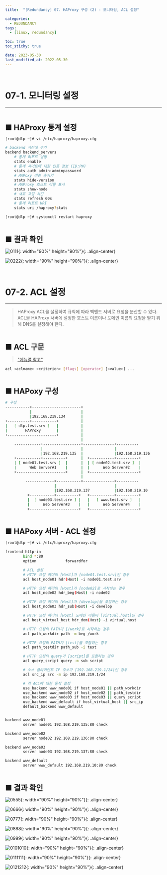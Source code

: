 ```yaml
---
title:  "[Redundancy] 07. HAProxy 구성 (2) - 모니터링, ACL 설정"

categories:
  - REDUNDANCY
tags:
  - [linux, redundancy]

toc: true
toc_sticky: true

date: 2023-05-30
last_modified_at: 2022-05-30
---
```

<br>

# 07-1. 모니터링 설정
---

<style>
table {
    font-size: 12pt;
}
table th:first-of-type {
    width: 5%;
}
table th:nth-of-type(2) {
    width: 15%;
}
table th:nth-of-type(3) {
    width: 50%;
}
table th:nth-of-type(4) {
    width: 30%;
}
big {
    font-size: 18pt;
}
small { 
    font-size: 18px 
}
</style>

<br>

<big> **■ HAProxy 통계 설정** </big> <br>

```bash
[root@dlp ~]# vi /etc/haproxy/haproxy.cfg

# backend 섹션에 추가
backend backend_servers
    # 통계 리포트 실행
    stats enable
    # 통계 사이트에 대한 인증 정보 (ID:PW)
    stats auth admin:adminpassword
    # HAPoxy 버전 숨기기
    stats hide-version
    # HAProxy 호스트 이름 표시
    stats show-node
    # 새로 고침 시간
    stats refresh 60s
    # 통계 리포트 URI
    stats uri /haproxy?stats

[root@dlp ~]# systemctl restart haproxy
```

<br>

<big> **■ 결과 확인** </big> <br>

![0111](https://github.com/revenge1005/System-Redundancy/assets/42735894/cc9f69fc-4e0e-4828-9c17-583715650e92){: width="90%" height="90%"}{: .align-center}

![0222](https://github.com/revenge1005/System-Redundancy/assets/42735894/fe9f279a-bffc-4b3f-87f0-20daff2d5356){: width="90%" height="90%"}{: .align-center}

<br>

# 07-2. ACL 설정
---

> HAProxy ACL을 설정하여 규칙에 따라 백엔드 서버로 요청을 분산할 수 있다. ACL을 HAProxy 서버에 설정한 호스트 이름이나 도메인 이름의 요청을 받기 위해 DNS를 설정해야 한다.

<br>

<big> **■ ACL 구문** </big> <br>

> ["메뉴얼 참고"](https://www.haproxy.com/documentation/hapee/latest/onepage/#7.3.6)

```bash
acl <aclname> <criterion> [flags] [operator] [<value>] ...
```

<br>

<big> **■ HAPoxy 구성** </big> <br>

```bash
# 구성
-----------+----------------------+
           |                      |
           |192.168.219.134       |
+----------+-----------+          |
|   [ dlp.test.srv ]   |          |
|        HAProxy       |          |
+----------------------+          |
                                  |
    ------------+-----------------+--------------+----------
                |                 |              |          
                |192.168.219.135  |              |192.168.219.136 
    +-----------+----------+      |  +-----------+----------+
    | [ node01.test.srv ]  |      |  | [ node02.test.srv ]  |
    |      Web Server#1    |      |  |      Web Server#2    |
    +----------------------+      |  +----------------------+
                                  |
         -------------+-----------+--------------+----------
                      |                          |          
                      |192.168.219.137           |192.168.219.10 
          +-----------+----------+   +-----------+----------+
          |  [ node03.test.srv ] |   |   [ www.test.srv ]   |
          |      Web Server#3    |   |      Web Server#4    |
          +----------------------+   +----------------------+
```

<br>

<big> **■ HAPoxy 서버 - ACL 설정** </big> <br>


```bash
[root@dlp ~]# vi /etc/haproxy/haproxy.cfg

frontend http-in
        bind *:80
        option             forwardfor

        # ACL 설정
        # HTTP 요청 헤더의 [Host]가 [node01.test.srv]인 경우
        acl host_node01 hdr(Host) -i node01.test.srv

        # HTTP 요청 헤더의 [Host]가 [node02]로 시작하는 경우
        acl host_node02 hdr_beg(Host) -i node02

        # HTTP 요청 헤더의 [Host]가 [develop]을 포함하는 경우
        acl host_node03 hdr_sub(Host) -i develop

        # HTTP 요청 헤더의 [Host] 도메인 이름이 [virtual.host]인 경우
        acl host_virtual_host hdr_dom(Host) -i virtual.host

        # HTTP 요청의 PATH가 [/work]로 시작하는 경우
        acl path_workdir path -m beg /work

        # HTTP 요청의 PATH가 [test]를 포함하는 경우
        acl path_testdir path_sub -i test

        # HTTP 요청의 query가 [script]를 포함하는 경우
        acl query_script query -m sub script

        # 소스 클라이언트 IP 주소가 [192.168.219.1/24]인 경우
        acl src_ip src -m ip 192.168.219.1/24

        # 각 ACL에 대한 동작 설정
        use_backend www_node01 if host_node01 || path_workdir
        use_backend www_node02 if host_node02 || path_testdir
        use_backend www_node03 if host_node03 || query_script
        use_backend www_default if host_virtual_host || src_ip
        default_backend www_default


backend www_node01
        server node01 192.168.219.135:80 check

backend www_node02
        server node02 192.168.219.136:80 check

backend www_node03
        server node03 192.168.219.137:80 check

backend www_default
        server www_default 192.168.219.10:80 check
```

<br>

<big> **■ 결과 확인** </big> <br>

![0555](https://github.com/revenge1005/System-Redundancy/assets/42735894/39a3081e-eabe-4d09-87c9-ece4ac637450){: width="90%" height="90%"}{: .align-center}

![0666](https://github.com/revenge1005/System-Redundancy/assets/42735894/92cd4c34-f38a-4a50-ba65-c3ec37db2df0){: width="90%" height="90%"}{: .align-center}

![0777](https://github.com/revenge1005/System-Redundancy/assets/42735894/aa9c3cab-b5ed-4a8e-b1e0-5e2e871b1f98){: width="90%" height="90%"}{: .align-center}

![0888](https://github.com/revenge1005/System-Redundancy/assets/42735894/cc64cf19-e3c4-49cd-894f-2c65b0f5097e){: width="90%" height="90%"}{: .align-center}

![0999](https://github.com/revenge1005/System-Redundancy/assets/42735894/441bdd6f-9eba-4fad-a210-40752cd4d92f){: width="90%" height="90%"}{: .align-center}

![0101010](https://github.com/revenge1005/System-Redundancy/assets/42735894/6e3c14fe-6d48-4552-9271-f64cfb55db60){: width="90%" height="90%"}{: .align-center}

![0111111](https://github.com/revenge1005/System-Redundancy/assets/42735894/3c248854-ba57-4350-8f13-47b8c3c554b3){: width="90%" height="90%"}{: .align-center}

![0121212](https://github.com/revenge1005/System-Redundancy/assets/42735894/cfd24ac2-cc45-4529-8c93-51c4a197a59e){: width="90%" height="90%"}{: .align-center}
